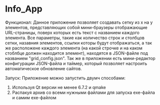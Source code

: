 # Info_App

Функционал:
Данное приложение позволяет создавать сетку из x на y элементов, представляющих собой мини-браузеры отображающие URL-страницы, поверх которых есть текст с названием каждого элемента.
Все параметры, такие как количество строк и столбцов сетки, назавния элементов, ссылки которы будут отображаться, а так же расположене каждого элемента (на какой строчке и на каком стоблбце должен находится элемент), находятся в JSON-файле под названием "grid_config.json". 
Так же в приложении есть мини-редактор конфигурации JSON-файла и таймер, который позволяет настроить автоматическое обновление сайтов.

Запуск:
Приложение можно запустить двумч способами:
1. Используя Qt версии не менее 6.7.2 и qmake
2. Распакуя архив со всеми нужными файлами для запуска exe-файла и самим exe-файлом
